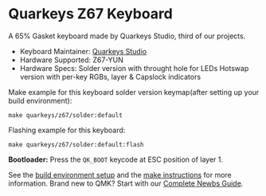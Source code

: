 # Quarkeys Z67 Keyboard

A 65% Gasket keyboard made by Quarkeys Studio, third of our projects.

* Keyboard Maintainer: [Quarkeys Studio](www.quarkeys.com)
* Hardware Supported: Z67-YUN
* Hardware Specs: Solder version with throught hole for LEDs
                  Hotswap version with per-key RGBs, layer & Capslock indicators

Make example for this keyboard solder version keymap(after setting up your build environment):

    make quarkeys/z67/solder:default

Flashing example for this keyboard:

    make quarkeys/z67/solder:default:flash

**Bootloader:** Press the `QK_BOOT` keycode at ESC position of layer 1.

See the [build environment setup](https://docs.qmk.fm/#/getting_started_build_tools) and the [make instructions](https://docs.qmk.fm/#/getting_started_make_guide) for more information. Brand new to QMK? Start with our [Complete Newbs Guide](https://docs.qmk.fm/#/newbs).
